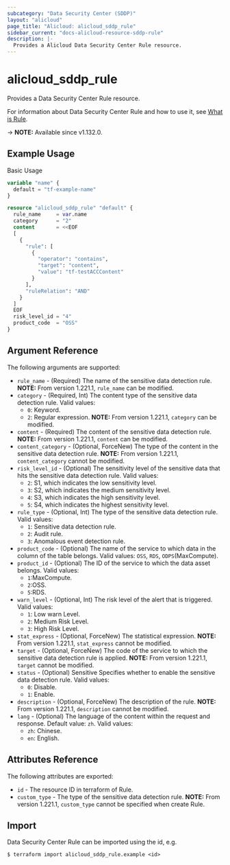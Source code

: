 ```yaml
---
subcategory: "Data Security Center (SDDP)"
layout: "alicloud"
page_title: "Alicloud: alicloud_sddp_rule"
sidebar_current: "docs-alicloud-resource-sddp-rule"
description: |-
  Provides a Alicloud Data Security Center Rule resource.
---
```


# alicloud_sddp_rule

Provides a Data Security Center Rule resource.

For information about Data Security Center Rule and how to use it, see [What is Rule](https://www.alibabacloud.com/help/en/data-security-center/latest/api-sddp-2019-01-03-createrule).

-> **NOTE:** Available since v1.132.0.

## Example Usage

Basic Usage

```terraform
variable "name" {
  default = "tf-example-name"
}

resource "alicloud_sddp_rule" "default" {
  rule_name     = var.name
  category      = "2"
  content       = <<EOF
  [
    {
      "rule": [
        {
          "operator": "contains",
          "target": "content",
          "value": "tf-testACCContent"
        }
      ],
      "ruleRelation": "AND"
    }
  ]
  EOF
  risk_level_id = "4"
  product_code  = "OSS"
}
```

## Argument Reference

The following arguments are supported:

* `rule_name` - (Required) The name of the sensitive data detection rule. **NOTE:** From version 1.221.1, `rule_name` can be modified.
* `category` - (Required, Int) The content type of the sensitive data detection rule. Valid values:
  - `0`: Keyword.
  - `2`: Regular expression.
**NOTE:** From version 1.221.1, `category` can be modified.
* `content` - (Required) The content of the sensitive data detection rule. **NOTE:** From version 1.221.1, `content` can be modified.
* `content_category` - (Optional, ForceNew) The type of the content in the sensitive data detection rule. **NOTE:** From version 1.221.1, `content_category` cannot be modified.
* `risk_level_id` - (Optional) The sensitivity level of the sensitive data that hits the sensitive data detection rule. Valid values:
  - `2`: S1, which indicates the low sensitivity level.
  - `3`: S2, which indicates the medium sensitivity level.
  - `4`: S3, which indicates the high sensitivity level.
  - `5`: S4, which indicates the highest sensitivity level.
* `rule_type` - (Optional, Int) The type of the sensitive data detection rule. Valid values:
  - `1`: Sensitive data detection rule.
  - `2`: Audit rule.
  - `3`: Anomalous event detection rule.
* `product_code` - (Optional) The name of the service to which data in the column of the table belongs. Valid values: `OSS`, `RDS`, `ODPS`(MaxCompute).
* `product_id` - (Optional) The ID of the service to which the data asset belongs. Valid values:
  - `1`:MaxCompute.
  - `2`:OSS.
  - `5`:RDS.
* `warn_level` - (Optional, Int) The risk level of the alert that is triggered. Valid values:
  - `1`: Low warn Level.
  - `2`: Medium Risk Level.
  - `3`: High Risk Level.
* `stat_express` - (Optional, ForceNew) The statistical expression. **NOTE:** From version 1.221.1, `stat_express` cannot be modified.
* `target` - (Optional, ForceNew) The code of the service to which the sensitive data detection rule is applied. **NOTE:** From version 1.221.1, `target` cannot be modified.
* `status` - (Optional) Sensitive Specifies whether to enable the sensitive data detection rule. Valid values:
  - `0`: Disable.
  - `1`: Enable.
* `description` - (Optional, ForceNew) The description of the rule. **NOTE:** From version 1.221.1, `description` cannot be modified.
* `lang` - (Optional) The language of the content within the request and response. Default value: `zh`. Valid values:
  - `zh`: Chinese.
  - `en`: English.

## Attributes Reference

The following attributes are exported:

* `id` - The resource ID in terraform of Rule.
* `custom_type` - The type of the sensitive data detection rule. **NOTE:** From version 1.221.1, `custom_type` cannot be specified when create Rule.

## Import

Data Security Center Rule can be imported using the id, e.g.

```shell
$ terraform import alicloud_sddp_rule.example <id>
```
